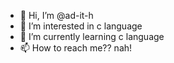 - 👋 Hi, I’m @ad-it-h
- 👀 I’m interested in c language 
- 🌱 I’m currently learning c language 
- 📫 How to reach me?? nah!   

<!---
ad-it-h/ad-it-h is a ✨ special ✨ repository because its `README.md` (this file) appears on your GitHub profile.
You can click the Preview link to take a look at your changes.
--->
